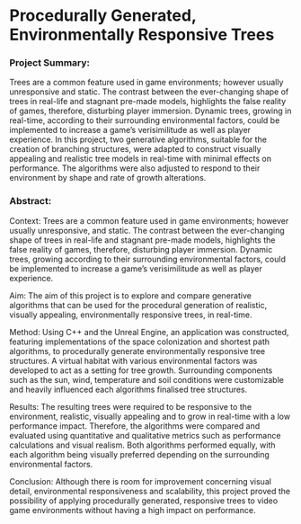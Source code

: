 # Procedurally Generated, Environmentally Responsive Trees


### Project Summary:

Trees are a common feature used in game environments; however usually unresponsive and static. The contrast between the ever-changing shape of trees in real-life and stagnant pre-made models, highlights the false reality of games, therefore, disturbing player immersion. Dynamic trees, growing in real-time, according to their surrounding environmental factors, could be implemented to increase a game’s verisimilitude as well as player experience. In this project, two generative algorithms,  suitable for the creation of branching structures, were adapted to construct visually appealing and realistic tree models in real-time with minimal effects on performance. The algorithms were also adjusted to respond to their environment by shape and rate of growth alterations.

### Abstract:

Context: 
Trees are a common feature used in game environments; however usually unresponsive, and static. The contrast between the ever-changing shape of trees in real-life and stagnant pre-made models, highlights the false reality of games, therefore, disturbing player immersion. Dynamic trees, growing according to their surrounding environmental factors, could be implemented to increase a game’s verisimilitude as well as player experience.

Aim: 
The aim of this project is to explore and compare generative algorithms that can be used for the procedural generation of realistic, visually appealing, environmentally responsive trees, in real-time.

Method: 
Using C++ and the Unreal Engine, an application was constructed, featuring implementations of the space colonization and shortest path algorithms, to procedurally generate environmentally responsive tree structures. A virtual habitat with various environmental factors was developed to act as a setting for tree growth. Surrounding components such as the sun, wind, temperature and soil conditions were customizable and heavily influenced each algorithms finalised tree structures.

Results: 
The resulting trees were required to be responsive to the environment, realistic, visually appealing and to grow in real-time with a low performance impact. Therefore, the algorithms were compared and evaluated using quantitative and qualitative metrics such as performance calculations and visual realism. Both algorithms performed equally, with each algorithm being visually preferred depending on the surrounding environmental factors.

Conclusion: 
Although there is room for improvement concerning visual detail, environmental responsiveness and scalability, this project proved the possibility of applying procedurally generated, responsive trees to video game environments without having a high impact on performance. 
